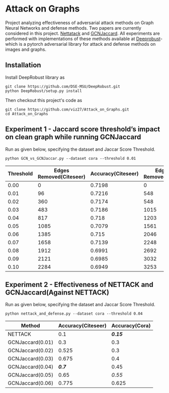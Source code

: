 # Attack on Graphs

Project analyzing effectiveness of adversarial attack methods on Graph Neural Networks and defense methods. Two papers are currently considered in this project. [Nettatack](https://arxiv.org/abs/1805.07984) and [GCNJaccard](https://arxiv.org/abs/1903.01610). All experiments are performed with implementations of these methods available at [Deeprobust](https://github.com/DSE-MSU/DeepRobust)- which is a pytorch adversarial library for attack and defense methods on images and graphs.

## Installation
Install DeepRobust library as
```
git clone https://github.com/DSE-MSU/DeepRobust.git
python DeepRobust/setup.py install
```
Then checkout this project's code as
```
git clone https://github.com/viz27/Attack_on_Graphs.git
cd Attack_on_Graphs
```

## Experiment 1 - Jaccard score threshold’s impact on clean graph while running GCNJaccard
Run as given below, specifying the dataset and Jaccar Score Threshold.
```
python GCN_vs_GCNJaccar.py --dataset cora --threshold 0.01
```
| Threshold       | Edges Removed(Citeseer) | Accuracy(Citeseer) | Edges Removed(Cora) | Accuracy(Cora) |
|-------|-------|-------|-------|-------|
| 0.00 | 0 | 0.7198 | 0 | 0.8234 
| 0.01 | 96 | 0.7216 | 548 | 0.8234
| 0.02 | 360 | 0.7174 | 548 | 0.8234
| 0.03 | 483 | 0.7186 | 1015 | 0.8104
| 0.04 | 817 | 0.718 | 1203 | 0.7953
| 0.05 | 1085 | 0.7079 | 1561 | 0.7741
| 0.06 | 1385 | 0.715 | 2046 | 0.7596
| 0.07 | 1658 | 0.7139 | 2248 | 0.747
| 0.08 | 1912 | 0.6991 | 2692 | 0.7339
| 0.09 | 2121 | 0.6985 | 3032 | 0.7208
| 0.10 | 2284 | 0.6949 | 3253 | 0.7133

## Experiment 2 - Effectiveness of NETTACK and GCNJaccard(Against NETTACK)
Run as given below, specifying the dataset and Jaccar Score Threshold.
```
python nettack_and_defense.py --dataset cora --threshold 0.04
```
| Method | Accuracy(Citeseer) | Accuracy(Cora) |
|-------|-------|-------|
NETTACK |	0.1 | ***0.15***
GCNJaccard(0.01) | 0.3 | 0.3
GCNJaccard(0.02) | 0.525 | 0.3
GCNJaccard(0.03) | 0.675 | 0.4
GCNJaccard(0.04) | ***0.7*** | 0.45
GCNJaccard(0.05) | 0.65 | *0.55*
GCNJaccard(0.06) | 0.775 | 0.625
